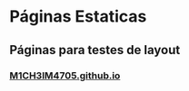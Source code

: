# Páginas Estaticas     
    
## Páginas para testes de layout  
### [M1CH3lM4705.github.io](https://m1ch3lm4705.github.io/)
